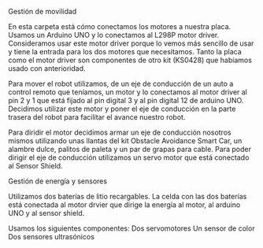 Gestión de movilidad

En esta carpeta está cómo conectamos los motores a nuestra placa. Usamos un Arduino UNO y lo conectamos al L298P motor driver. Consideramos usar este motor driver porque lo vemos más sencillo de usar y tiene la entrada para los dos motores que necesitamos. Tanto la placa como el motor driver son componentes de otro kit (KS0428) que habíamos usado con anterioridad.

Para mover el robot utilizamos, de un eje de conducción de un auto a control remoto que teníamos, un motor y lo conectamos al motor driver al pin 2 y 1 que está fijado al pin digital 3 y al pin digital 12 de arduino UNO. Decidimos utilizar este motor y poner el eje de conducción en la parte trasera del robot para facilitar el avance nuestro robot.

Para diridir el motor decidimos armar un eje de conducción nosotros mismos utilizando unas llantas del kit Obstacle Avoidance Smart Car, un alambre dulce, palitos de paleta y un par de grapas para cable. Para poder dirigir el eje de conducción utilizamos un servo motor que está conectado al Sensor Shield.


Gestión de energía y sensores

Utilizamos dos baterías de litio recargables. La celda con las dos baterías está conectada al motor drvier que dirige la energía al motor, al arduino UNO y al sensor shield.

Usamos los siguientes componentes:
Dos servomotores
Un sensor de color
Dos sensores ultrasónicos
